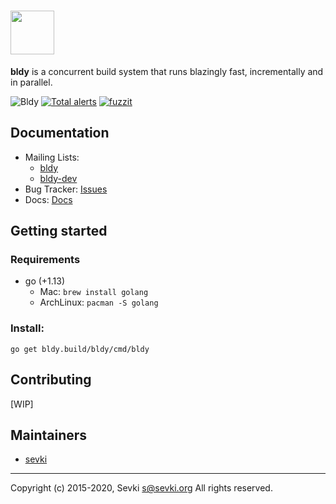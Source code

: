# <img src="https://bldy.build/static/images/bldy.png" height="70" />

**bldy** is a concurrent build system that runs blazingly fast, incrementally and in parallel.

![Bldy](https://github.com/bldy/bldy/workflows/Bldy/badge.svg)
[![Total alerts](https://img.shields.io/lgtm/alerts/g/bldy/bldy.svg?logo=lgtm&logoWidth=18)](https://lgtm.com/projects/g/bldy/bldy/alerts/)
[![fuzzit](https://app.fuzzit.dev/badge?org_id=bldy-gh)](https://app.fuzzit.dev/orgs/bldy-gh/dashboard)
## Documentation

* Mailing Lists:
  * [bldy](https://groups.google.com/forum/#!forum/bldy/)
  * [bldy-dev](https://groups.google.com/forum/#!forum/bldy-dev/)
* Bug Tracker: [Issues](https://github.com/bldy/bldy/issues)
* Docs: [Docs](https://bldy.build/docs)

## Getting started

### Requirements

* go (+1.13)
  * Mac: `brew install golang`
  * ArchLinux: `pacman -S golang`

### Install:

```
go get bldy.build/bldy/cmd/bldy
```

## Contributing
[WIP]

## Maintainers

* [sevki](https://github.com/sevki)

---
Copyright (c) 2015-2020, Sevki <s@sevki.org>
All rights reserved.
